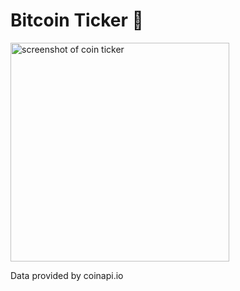 # Bitcoin Ticker 🤑

<img src="https://user-images.githubusercontent.com/87140247/163947926-e4014e9b-e822-4148-9d49-d4bcc9664fff.jpeg" width="350" alt="screenshot of coin ticker">

Data provided by coinapi.io
